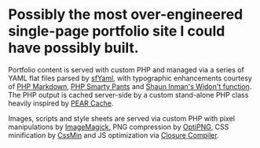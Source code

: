 # Possibly the most over-engineered single-page portfolio site I could have possibly built.

Portfolio content is served with custom PHP and managed via a series of YAML flat files parsed by [sfYaml‎](http://www.symfony-project.org/api/1_4/sfYaml), with typographic enhancements courtesy of [PHP Markdown](http://michelf.ca/projects/php-markdown/), [PHP Smarty Pants](http://michelf.ca/projects/php-smartypants/) and [Shaun Inman's Widon't function](http://shauninman.com/archive/2006/08/22/widont_wordpress_plugin). The PHP output is cached server-side by a custom stand-alone PHP class heavily inspired by [PEAR Cache](http://pear.php.net/package/Cache/).

Images, scripts and style sheets are served via custom PHP with pixel manipulations by [ImageMagick](http://www.php.net/manual/en/book.imagick.php), PNG compression by [OptiPNG](http://optipng.sourceforge.net), CSS minification by [CssMin](http://code.google.com/p/cssmin/) and JS optimization via [Closure Compiler](https://developers.google.com/closure/compiler/).

